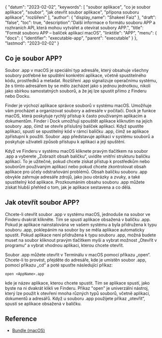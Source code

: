 {
"datum": "2023-02-02",
  "keywords": [
"soubor aplikace",
"co je soubor aplikace",
"soubor",
"jak otevřít soubor aplikace",
"přípona souboru aplikace",
"rozšíření"
],
  "author": {
"display_name": "Shakeel Faiz"
},
"draft": "false",
"toc": true,
  "description":"Další informace o formátu souboru APP a rozhraních API, která mohou vytvářet a otevírat soubory APP.",
"title": "Formát souboru APP – balíček aplikací macOS",
  "linktitle": "APP",
  "menu": {
    "docs": {
      "identifier": "executable-app",
      "parent": "executable"
}
},
"lastmod": "2023-02-02"
}

## Co je soubor APP?

Soubor .app v macOS je speciální typ adresáře, který obsahuje všechny soubory potřebné ke spuštění konkrétní aplikace, včetně spustitelného kódu, prostředků a metadat. Rozšíření .app signalizuje operačnímu systému, že s tímto adresářem by se mělo zacházet jako s jednou jednotkou, nikoli jako sbírkou samostatných souborů, a že jej lze spustit přímo z Finderu nebo Docku.

Finder je výchozí aplikace správce souborů v systému macOS. Umožňuje vám procházet a organizovat soubory a adresáře v počítači. Dock je funkce macOS, která poskytuje rychlý přístup k často používaným aplikacím a dokumentům. Finder i Dock umožňují spouštět aplikace kliknutím na jejich soubory .app, čímž se otevře příslušný balíček aplikací. Když spustíte aplikaci, spustí se spustitelný kód v rámci balíčku .app, čímž se aplikace zpřístupní k použití. Soubor .app představuje aplikaci v systému souborů a poskytuje uživateli způsob přístupu k aplikaci a její spuštění.

Když ve Finderu v systému macOS kliknete pravým tlačítkem na soubor .app a vyberete „Zobrazit obsah balíčku“, uvidíte vnitřní strukturu balíčku aplikací. To je užitečné, pokud chcete získat přístup k prostředkům nebo souborům používaným aplikací nebo pokud chcete zkontrolovat obsah aplikace pro účely odstraňování problémů. Obsah balíčku souboru .app obvykle zahrnuje adresáře zdrojů, jako jsou obrázky a zvuky, a také spustitelný kód aplikace. Prozkoumáním obsahu souboru .app můžete získat hlubší přehled o tom, jak je aplikace sestavena a co dělá.

## Jak otevřít soubor APP?

Chcete-li otevřít soubor .app v systému macOS, jednoduše na soubor ve Finderu dvakrát klikněte. Tím se spustí aplikace obsažená v balíčku .app. Pokud je aplikace nainstalována ve vašem systému a byla přidružena k typu souboru .app, poklepáním na soubor by se měla aplikace automaticky spustit. Pokud aplikace není přidružena k typu souboru .app, možná budete muset na soubor kliknout pravým tlačítkem myši a vybrat možnost „Otevřít v programu“ a vybrat vhodnou aplikaci, kterou chcete otevřít.

Soubor .app můžete otevřít v Terminálu v macOS pomocí příkazu „open“. Chcete-li to provést, přejděte do adresáře, kde je umístěn soubor .app, pomocí příkazu „cd“ a poté spusťte následující příkaz:

```
open <AppName>.app 
```

kde<AppName> je název aplikace, kterou chcete spustit. Tím se aplikace spustí, jako byste na ni dvakrát klikli ve Finderu. Příkaz "open" je univerzální nástroj, který lze použít k otevření mnoha různých typů souborů, včetně aplikací, dokumentů a adresářů. Když u souboru .app použijete příkaz „otevřít“, spustí se aplikace obsažená v balíčku.

## Reference
* [Bundle (macOS)](https://en.wikipedia.org/wiki/Bundle_(macOS))
